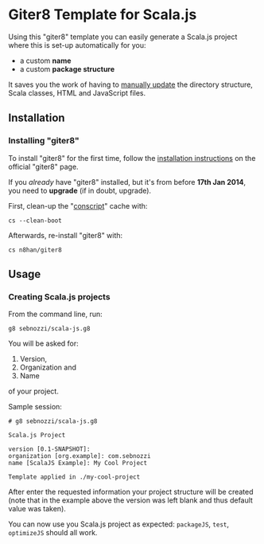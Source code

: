 # Giter8 Template for Scala.js

Using this "giter8" template  you can easily generate a Scala.js project where this is set-up automatically for you:

* a custom **name**
* a custom **package structure**

It saves you the work of having to [manually update](http://www.sebnozzi.com/142/scala-js-custom-names/) the directory structure, Scala classes, HTML and JavaScript files.

## Installation

### Installing "giter8"

To install "giter8" for the first time, follow the [installation instructions](https://github.com/n8han/giter8#installation) on the official "giter8" page.

If you _already_ have "giter8" installed, but it's from before **17th Jan 2014**, you need to **upgrade** (if in doubt, upgrade).

First, clean-up the "[conscript](https://github.com/n8han/conscript)" cache with:

```
cs --clean-boot
```

Afterwards, re-install "giter8" with:

```
cs n8han/giter8
```

## Usage

### Creating Scala.js projects

From the command line, run:

```
g8 sebnozzi/scala-js.g8
```

You will be asked for:

1. Version,
1. Organization and
1. Name

of your project. 

Sample session:

```
# g8 sebnozzi/scala-js.g8

Scala.js Project 

version [0.1-SNAPSHOT]:
organization [org.example]: com.sebnozzi
name [ScalaJS Example]: My Cool Project

Template applied in ./my-cool-project
```

After enter the requested information your project structure will be created (note that in the example above the version was left blank and thus default value was taken).

You can now use you Scala.js project as expected: `packageJS`, `test`, `optimizeJS` should all work.